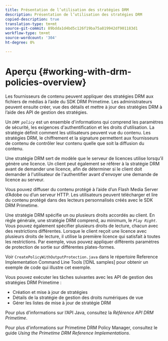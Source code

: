 ```yaml
---
title: Présentation de l’utilisation des stratégies DRM
description: Présentation de l’utilisation des stratégies DRM
copied-description: true
translation-type: tm+mt
source-git-commit: 89bdda1d4bd5c126f19ba75a819942df901183d1
workflow-type: tm+mt
source-wordcount: '304'
ht-degree: 0%

---
```



# Aperçu {#working-with-drm-policies-overview}

Les fournisseurs de contenu peuvent appliquer des stratégies DRM aux fichiers de médias à l’aide du SDK DRM Primetime. Les administrateurs peuvent ensuite créer, vue des détails et mettre à jour des stratégies DRM à l’aide des API de gestion des stratégies.

Un *`DRM policy`* est un ensemble d&#39;informations qui comprend les paramètres de sécurité, les exigences d&#39;authentification et les droits d&#39;utilisation. La stratégie définit comment les utilisateurs peuvent vue du contenu. Les stratégies DRM, le chiffrement et la signature permettent aux fournisseurs de contenu de contrôler leur contenu quelle que soit la diffusion du contenu.

Une stratégie DRM sert de modèle que le serveur de licences utilise lorsqu’il génère une licence. Un client peut également se référer à la stratégie DRM avant de demander une licence, afin de déterminer si le client doit demander à l&#39;utilisateur de l&#39;authentifier avant d&#39;envoyer une demande de licence au serveur.

Vous pouvez diffuser du contenu protégé à l’aide d’un Flash Media Server d’Adobe ou d’un serveur HTTP. Les utilisateurs peuvent télécharger et lire du contenu protégé dans des lecteurs personnalisés créés avec le SDK DRM Primetime.

Une stratégie DRM spécifie un ou plusieurs droits accordés au client. En règle générale, une stratégie DRM comprend, au minimum, le *`Play Right`*. Vous pouvez également spécifier plusieurs droits de lecture, chacun avec des restrictions différentes. Lorsque le client reçoit une licence avec plusieurs droits de lecture, il utilise la première licence qui satisfait à toutes les restrictions. Par exemple, vous pouvez appliquer différents paramètres de protection de sortie sur différentes plates-formes.

Voir `CreatePolicyWithOutputProtection.java` dans le répertoire Reference Implementation Command Line Tools [!DNL samples] pour obtenir un exemple de code qui illustre cet exemple.

Vous pouvez exécuter les tâches suivantes avec les API de gestion des stratégies DRM Primetime :

* Création et mise à jour de stratégies
* Détails de la stratégie de gestion des droits numériques de vue
* Gérer les listes de mise à jour de stratégie DRM

Pour plus d’informations sur l’API Java, consultez la *Référence API DRM Primetime*.

Pour plus d&#39;informations sur Primetime DRM Policy Manager, consultez le guide *Using the Primetime DRM Reference Implementations*.
